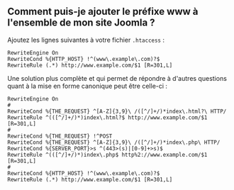<!-- Filename: Adding_www_to_a_url / Display title: Ajouter les www à une url -->

## Comment puis-je ajouter le préfixe www à l'ensemble de mon site Joomla ?

Ajoutez les lignes suivantes à votre fichier `.htaccess` :

    RewriteEngine On
    RewriteCond %{HTTP_HOST} !^(www\.example\.com)?$
    RewriteRule (.*) http://www.example.com/$1 [R=301,L]

Une solution plus complète et qui permet de répondre à d'autres
questions quant à la mise en forme canonique peut être celle-ci :

    RewriteEngine On
    #
    RewriteCond %{THE_REQUEST} ^[A-Z]{3,9}\ /([^/]+/)*index\.html?\ HTTP/
    RewriteRule ^(([^/]+/)*)index\.html?$ http://www.example.com/$1 [R=301,L]
    #
    RewriteCond %{THE_REQUEST} !^POST
    RewriteCond %{THE_REQUEST} ^[A-Z]{3,9}\ /([^/]+/)*index\.php\ HTTP/
    RewriteCond %{SERVER_PORT}>s ^(443>(s)|[0-9]+>s)$
    RewriteRule ^(([^/]+/)*)index\.php$ http%2://www.example.com/$1 [R=301,L]
    #
    RewriteCond %{HTTP_HOST} !^(www\.example\.com)?$
    RewriteRule (.*) http://www.example.com/$1 [R=301,L]
